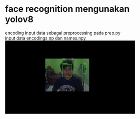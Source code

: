 <h1> face recognition mengunakan yolov8 </h1>
 
 encoding input data sebagai preprocessing pada prep.py 
 <br>
 input data encodings.np dan names.npy
 <br>
 ![](https://github.com/habibb97/face-recognition/blob/main/image%20recognition.gif)


